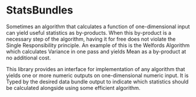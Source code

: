 # StatsBundles

Sometimes an algorithm that calculates a function of one-dimensional input can yield useful statistics as by-products.
When this by-product is a necessary step of the algorithm, having it for free does not violate the Single Responsibility principle.
An example of this is the Welfords Algorithm which calculates Variance in one pass and yields Mean as a by-product at no additional cost.

This library provides an interface for implementation of any algorithm that yields one or more numeric outputs on one-dimensional numeric input.
It is Typed by the desired data bundle output to indicate which statistics should be calculated alongside using some efficient algorithm.
